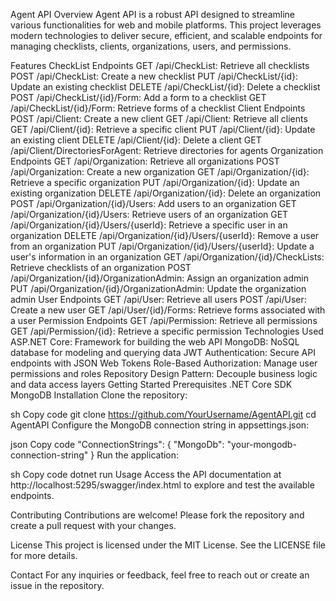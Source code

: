 Agent API
Overview
Agent API is a robust API designed to streamline various functionalities for web and mobile platforms. This project leverages modern technologies to deliver secure, efficient, and scalable endpoints for managing checklists, clients, organizations, users, and permissions.

Features
CheckList Endpoints
GET /api/CheckList: Retrieve all checklists
POST /api/CheckList: Create a new checklist
PUT /api/CheckList/{id}: Update an existing checklist
DELETE /api/CheckList/{id}: Delete a checklist
POST /api/CheckList/{id}/Form: Add a form to a checklist
GET /api/CheckList/{id}/Form: Retrieve forms of a checklist
Client Endpoints
POST /api/Client: Create a new client
GET /api/Client: Retrieve all clients
GET /api/Client/{id}: Retrieve a specific client
PUT /api/Client/{id}: Update an existing client
DELETE /api/Client/{id}: Delete a client
GET /api/Client/DirectoriesForAgent: Retrieve directories for agents
Organization Endpoints
GET /api/Organization: Retrieve all organizations
POST /api/Organization: Create a new organization
GET /api/Organization/{id}: Retrieve a specific organization
PUT /api/Organization/{id}: Update an existing organization
DELETE /api/Organization/{id}: Delete an organization
POST /api/Organization/{id}/Users: Add users to an organization
GET /api/Organization/{id}/Users: Retrieve users of an organization
GET /api/Organization/{id}/Users/{userId}: Retrieve a specific user in an organization
DELETE /api/Organization/{id}/Users/{userId}: Remove a user from an organization
PUT /api/Organization/{id}/Users/{userId}: Update a user's information in an organization
GET /api/Organization/{id}/CheckLists: Retrieve checklists of an organization
POST /api/Organization/{id}/OrganizationAdmin: Assign an organization admin
PUT /api/Organization/{id}/OrganizationAdmin: Update the organization admin
User Endpoints
GET /api/User: Retrieve all users
POST /api/User: Create a new user
GET /api/User/{id}/Forms: Retrieve forms associated with a user
Permission Endpoints
GET /api/Permission: Retrieve all permissions
GET /api/Permission/{id}: Retrieve a specific permission
Technologies Used
ASP.NET Core: Framework for building the web API
MongoDB: NoSQL database for modeling and querying data
JWT Authentication: Secure API endpoints with JSON Web Tokens
Role-Based Authorization: Manage user permissions and roles
Repository Design Pattern: Decouple business logic and data access layers
Getting Started
Prerequisites
.NET Core SDK
MongoDB
Installation
Clone the repository:

sh
Copy code
git clone https://github.com/YourUsername/AgentAPI.git
cd AgentAPI
Configure the MongoDB connection string in appsettings.json:

json
Copy code
"ConnectionStrings": {
  "MongoDb": "your-mongodb-connection-string"
}
Run the application:

sh
Copy code
dotnet run
Usage
Access the API documentation at http://localhost:5295/swagger/index.html to explore and test the available endpoints.

Contributing
Contributions are welcome! Please fork the repository and create a pull request with your changes.

License
This project is licensed under the MIT License. See the LICENSE file for more details.

Contact
For any inquiries or feedback, feel free to reach out or create an issue in the repository.
